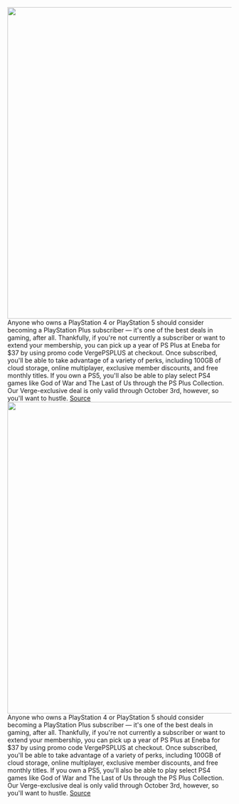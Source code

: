 <img src='https://cdn.vox-cdn.com/thumbor/UhGkasrwZcJGewizgnphIL6wZyc=/0x0:2040x1360/1200x800/filters:focal(857x517:1183x843)/cdn.vox-cdn.com/uploads/chorus_image/image/69937716/acastro_200318_1777_ps5_0001.0.jpg' width='700px' /><br/>
Anyone who owns a PlayStation 4 or PlayStation 5 should consider becoming a PlayStation Plus subscriber — it's one of the best deals in gaming, after all. Thankfully, if you're not currently a subscriber or want to extend your membership, you can pick up a year of PS Plus at Eneba for $37 by using promo code VergePSPLUS at checkout. Once subscribed, you'll be able to take advantage of a variety of perks, including 100GB of cloud storage, online multiplayer, exclusive member discounts, and free monthly titles. If you own a PS5, you'll also be able to play select PS4 games like God of War and The Last of Us through the PS Plus Collection. Our Verge-exclusive deal is only valid through October 3rd, however, so you'll want to hustle.
<a href='https://www.theverge.com/good-deals/2021/10/1/22702233/playstation-plus-lg-c1-sony-headphones-lenovo-yoga-9i-deal-sale'> Source <a/><img src='https://cdn.vox-cdn.com/thumbor/UhGkasrwZcJGewizgnphIL6wZyc=/0x0:2040x1360/1200x800/filters:focal(857x517:1183x843)/cdn.vox-cdn.com/uploads/chorus_image/image/69937716/acastro_200318_1777_ps5_0001.0.jpg' width='700px' /><br/>
Anyone who owns a PlayStation 4 or PlayStation 5 should consider becoming a PlayStation Plus subscriber — it's one of the best deals in gaming, after all. Thankfully, if you're not currently a subscriber or want to extend your membership, you can pick up a year of PS Plus at Eneba for $37 by using promo code VergePSPLUS at checkout. Once subscribed, you'll be able to take advantage of a variety of perks, including 100GB of cloud storage, online multiplayer, exclusive member discounts, and free monthly titles. If you own a PS5, you'll also be able to play select PS4 games like God of War and The Last of Us through the PS Plus Collection. Our Verge-exclusive deal is only valid through October 3rd, however, so you'll want to hustle.
<a href='https://www.theverge.com/good-deals/2021/10/1/22702233/playstation-plus-lg-c1-sony-headphones-lenovo-yoga-9i-deal-sale'> Source <a/>